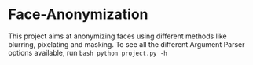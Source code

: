 # Face-Anonymization
This project aims at anonymizing faces using different methods like blurring, pixelating and masking.
To see all the different Argument Parser options available, run ```bash python project.py -h```
